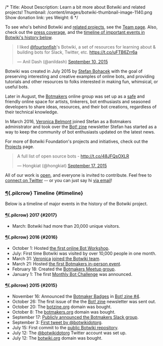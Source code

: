 /*
Title: About
Description: Learn a bit more about Botwiki and related projects!
Thumbnail: /content/images/botwiki-thumbnail-image-1140.png
Show donation link: yes
Weight: 6
*/

<div class="note">
  <p>
    To see who's behind Botwiki and <a href="/projects/">related projects</a>, see the <a href="/about/team/">Team page</a>. Also, check out the <a href="/about/press/">press coverage</a>, and the <a href="#timeline">timeline of important events in Botwiki's history below</a>.
  </p>
</div>


<blockquote class="twitter-tweet" data-cards="hidden" lang="en"><p lang="en" dir="ltr">I liked <a href="https://twitter.com/fourtonfish">@fourtonfish</a>&#39;s Botwiki, a set of resources for learning about &amp; building bots for Slack, Twitter, etc. <a href="https://t.co/uFTB6Zrr6a">https://t.co/uFTB6Zrr6a</a></p>&mdash; Anil Dash (@anildash) <a href="https://twitter.com/anildash/status/642120992932933632">September 10, 2015</a></blockquote>


Botwiki was created in July 2015 by [Stefan Bohacek](/about/team#stefan) with the goal of preserving interesting and creative examples of online bots, and providing tutorials and other resources to folks interested in making fun, whimsical, or useful bots. 

Later in August, the [Botmakers](https://botmakers.org/) online group was set up as a [safe](https://github.com/botwiki/botmakers.org/blob/master/Code%20of%20Conduct.md) and friendly online space for artists, tinkerers, bot enthusiasts and seasoned developers to share ideas, resources, and their bot creations, regardless of their technical knowledge.

In March 2016, [Veronica Belmont](/about/team#veronica) joined Stefan as a Botmakers administrator and took over the [Bot! zine](https://botzine.org/) newsletter Stefan has started as a way to keep the community of bot enthusiasts updated on the latest news.

For more of Botwiki Foundation's projects and initiatives, check out the [Projects](/projects) page.

<blockquote class="twitter-tweet" data-cards="hidden" lang="en"><p lang="en" dir="ltr">A full list of open source bots - <a href="http://t.co/48JFQsOXLR">http://t.co/48JFQsOXLR</a></p>&mdash; Hongkiat (@hongkiat) <a href="https://twitter.com/hongkiat/status/644447055847530496">September 17, 2015</a></blockquote>


All of our work is [open](https://github.com/botwiki/), and everyone is invited to contribute. Feel free to [connect on Twitter](https://twitter.com/botwikidotorg) -- or you can just say hi [via email](mailto:stefan@botwiki.org?cc=v@veronicabelmont.com)!



### [¶](#timeline){.pilcrow} Timeline {#timeline}

Below is a timeline of major events in the history of the Botwiki project.

#### [¶](#2017){.pilcrow} 2017 {#2017}

- March: Botwiki had more than 20,000 unique visitors.

#### [¶](#2016){.pilcrow} 2016 {#2016}

- October 1: Hosted [the first online Bot Workshop](https://botwiki.org/bot-workshops/botmaking-from-the-ground-up/).
- July: First time Botwiki was visited by over 10,000 people in one month.
- March 31: [Veronica](/about/team/#veronica) [joined the Botwiki team](https://github.com/botwiki/botwiki.org/commit/ba19c71042bdb8c7b36fc6a8c214f6d874dab543).
- March 21: Hosted [the first Botmakers in-person event](http://www.meetup.com/botmakers/events/228956424/).
- February 18: Created the [Botmakers Meetup group](http://www.meetup.com/botmakers/).
- January 1: The first [Monthly Bot Challenge](https://botwiki.org/monthly-bot-challenge/) was announced.

#### [¶](#2015){.pilcrow} 2015 {#2015}


- November 16: Announced the [Botmaker Badges](/botmaker-badges) in [Bot! zine #4](http://tinyletter.com/botzine/letters/the-bot-zine-issue-4).
- October 26: The first issue of the the [Bot! zine](http://tinyletter.com/botzine/letters/the-bot-zine-issue-1) newsletter was sent out.
- October 20: The [botzine.org](https://botzine.org) domain was bought.
- October 8: The [botmakers.org](https://botmakers.org) domain was bought.
- September 17: [Publicly announced the Botmakers Slack group](https://twitter.com/botwikidotorg/status/644517400738709504).
- September 3: [First tweet by @botwikidotorg](https://twitter.com/botwikidotorg/status/639459648580489216).
- July 15: First commit to the [public Botwiki repository](https://github.com/botwiki/botwiki.org/commit/590928d96bc33175a4417880375ee4e9032e79ef).
- July 12: The [@botwikidotorg](https://twitter.com/botwikidotorg) Twitter account was set up.
- July 12: The [botwiki.org](https://botwiki.org) domain was bought.







<!-- TODO: Find new video.
<div class="video-wrapper"><iframe width="420" height="315" src="https://www.youtube.com/embed/8XhQRFO4M7A" frameborder="0" allowfullscreen></iframe></div>
-->

<script async src="//platform.twitter.com/widgets.js" charset="utf-8"></script>
